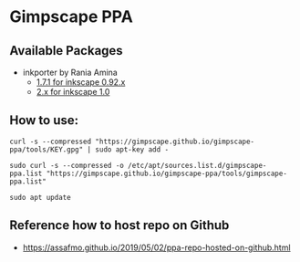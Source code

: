 # Gimpscape PPA

## Available Packages

- inkporter by Rania Amina 
  - [1.7.1 for inkscape 0.92.x](tools/inkporter_1.7.1_amd64.deb)
  - [2.x for inkscape 1.0](tools/inkporter_2.2.1_amd64.deb)

## How to use:

`curl -s --compressed "https://gimpscape.github.io/gimpscape-ppa/tools/KEY.gpg" | sudo apt-key add -`

`sudo curl -s --compressed -o /etc/apt/sources.list.d/gimpscape-ppa.list "https://gimpscape.github.io/gimpscape-ppa/tools/gimpscape-ppa.list"`

`sudo apt update`

## Reference how to host repo on Github

- https://assafmo.github.io/2019/05/02/ppa-repo-hosted-on-github.html
